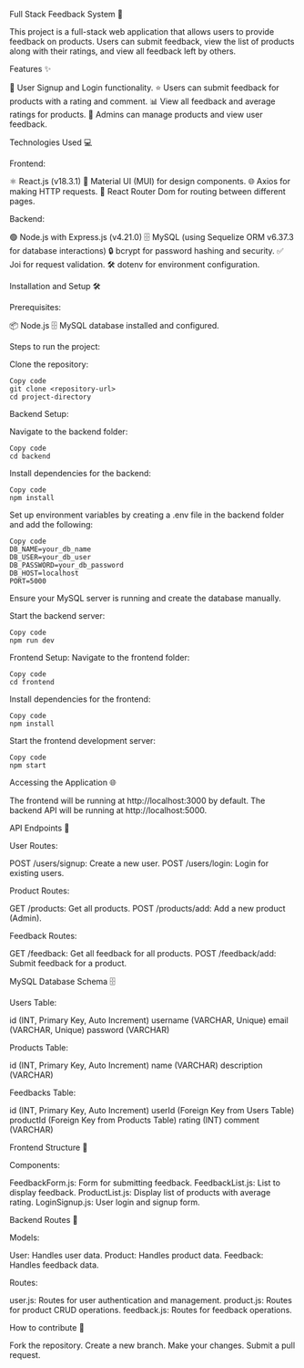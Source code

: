 Full Stack Feedback System 🚀

This project is a full-stack web application that allows users to provide feedback on products. Users can submit feedback, view the list of products along with their ratings, and view all feedback left by others.


Features ✨

📝 User Signup and Login functionality.
⭐ Users can submit feedback for products with a rating and comment.
📊 View all feedback and average ratings for products.
🔧 Admins can manage products and view user feedback.


Technologies Used 💻

Frontend:

⚛️ React.js (v18.3.1)
🎨 Material UI (MUI) for design components.
🌐 Axios for making HTTP requests.
🔀 React Router Dom for routing between different pages.

Backend:

🟢 Node.js with Express.js (v4.21.0)
🗄️ MySQL (using Sequelize ORM v6.37.3 for database interactions)
🔒 bcrypt for password hashing and security.
✅ Joi for request validation.
🛠 dotenv for environment configuration.


Installation and Setup 🛠️

Prerequisites:

📦 Node.js
🗄️ MySQL database installed and configured.


Steps to run the project:

Clone the repository:

```
Copy code
git clone <repository-url>
cd project-directory
```

Backend Setup:

Navigate to the backend folder:

```
Copy code
cd backend
```

Install dependencies for the backend:

```
Copy code
npm install
```

Set up environment variables by creating a .env file in the backend folder and add the following:

```
Copy code
DB_NAME=your_db_name
DB_USER=your_db_user
DB_PASSWORD=your_db_password
DB_HOST=localhost
PORT=5000
```

Ensure your MySQL server is running and create the database manually.

Start the backend server:

```
Copy code
npm run dev
```

Frontend Setup:
Navigate to the frontend folder:

```
Copy code
cd frontend
```

Install dependencies for the frontend:

```
Copy code
npm install
```

Start the frontend development server:

```
Copy code
npm start
```

Accessing the Application 🌐

The frontend will be running at http://localhost:3000 by default.
The backend API will be running at http://localhost:5000.


API Endpoints 🔗

User Routes:

POST /users/signup: Create a new user.
POST /users/login: Login for existing users.

Product Routes:

GET /products: Get all products.
POST /products/add: Add a new product (Admin).

Feedback Routes:

GET /feedback: Get all feedback for all products.
POST /feedback/add: Submit feedback for a product.

MySQL Database Schema 🗄️

Users Table:

id (INT, Primary Key, Auto Increment)
username (VARCHAR, Unique)
email (VARCHAR, Unique)
password (VARCHAR)

Products Table:

id (INT, Primary Key, Auto Increment)
name (VARCHAR)
description (VARCHAR)

Feedbacks Table:

id (INT, Primary Key, Auto Increment)
userId (Foreign Key from Users Table)
productId (Foreign Key from Products Table)
rating (INT)
comment (VARCHAR)


Frontend Structure 📂

Components:

FeedbackForm.js: Form for submitting feedback.
FeedbackList.js: List to display feedback.
ProductList.js: Display list of products with average rating.
LoginSignup.js: User login and signup form.


Backend Routes 🚦

Models:

User: Handles user data.
Product: Handles product data.
Feedback: Handles feedback data.

Routes:

user.js: Routes for user authentication and management.
product.js: Routes for product CRUD operations.
feedback.js: Routes for feedback operations.


How to contribute 🤝

Fork the repository.
Create a new branch.
Make your changes.
Submit a pull request.
